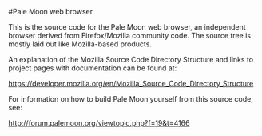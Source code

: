 #Pale Moon web browser

This is the source code for the Pale Moon web browser, an independent
browser derived from Firefox/Mozilla community code. The source tree is
mostly laid out like Mozilla-based products.

An explanation of the Mozilla Source Code Directory Structure and links to
project pages with documentation can be found at:

https://developer.mozilla.org/en/Mozilla_Source_Code_Directory_Structure

For information on how to build Pale Moon yourself from this source code, see:

http://forum.palemoon.org/viewtopic.php?f=19&t=4166

